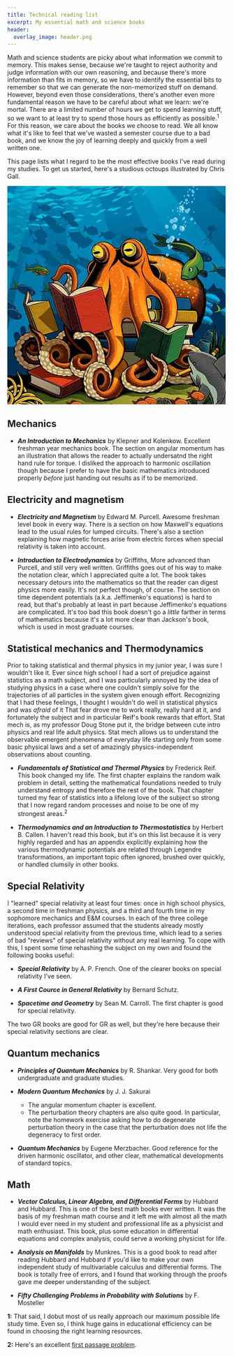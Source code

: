 ```yaml
---
title: Technical reading list
excerpt: My essential math and science books
header:
  overlay_image: header.png
---
```


Math and science students are picky about what information we commit to memory.
This makes sense, because we're taught to reject authority and judge information with our own reasoning, and because there's more information than fits in memory, so we have to identify the essential bits to remember so that we can generate the non-memorized stuff on demand.
However, beyond even those considerations, there's another even more fundamental reason we have to be careful about what we learn: we're mortal.
There are a limited number of hours we get to spend learning stuff, so we want to at least try to spend those hours as efficiently as possible.<sup>1</sup>
For this reason, we care about the books we choose to read.
We all know what it's like to feel that we've wasted a semester course due to a bad book, and we know the joy of learning deeply and quickly from a well written one.

This page lists what I regard to be the most effective books I've read during my studies.
To get us started, here's a studious octoups illustrated by Chris Gall.

![octo](/images/reading_octo_original.jpg)


## Mechanics

* ***An Introduction to Mechanics*** by Klepner and Kolenkow.
Excellent freshman year mechanics book.
The section on angular momentum has an illustration that allows the reader to actually undersatnd the right hand rule for torque.
I disliked the approach to harmonic oscillation though because I prefer to have the basic mathematics introduced properly *before* just handing out results as if to be memorized.

## Electricity and magnetism

* ***Electricity and Magnetism*** by Edward M. Purcell.
Awesome freshman level book in every way.
There is a section on how Maxwell's equations lead to the usual rules for lumped circuits.
There's also a section explaining how magnetic forces arise from electric forces when special relativity is taken into account.

* ***Introduction to Electrodynamics*** by Griffiths,
More advanced than Purcell, and still very well written.
Griffiths goes out of his way to make the notation clear, which I appreciated quite a lot.
The book takes necessary detours into the mathematics so that the reader can digest physics more easily.
It's not perfect though, of course.
The section on time dependent potentials (a.k.a. Jeffimenko's equations) is hard to read, but that's probably at least in part because Jeffimenko's equations are complicated.
It's too bad this book doesn't go a *little* farther in terms of mathematics because it's a lot more clear than Jackson's book, which is used in most graduate courses.

## Statistical mechanics and Thermodynamics

Prior to taking statistical and thermal physics in my junior year, I was sure I wouldn't like it.
Ever since high school I had a sort of prejudice against statistics as a math subject, and I was particularly annoyed by the idea of studying physics in a case where one couldn't simply solve for the trajectories of all particles in the system given enough effort.
Recognizing that I had these feelings, I thought I wouldn't do well in statistical physics and was *afraid* of it 
That fear drove me to work really, really hard at it, and fortunately the subject and in particular Reif's book rewards that effort.
Stat mech is, as my professor Doug Stone put it, the bridge between cute intro physics and real life adult physics.
Stat mech allows us to understand the observable emergent phenomena of everyday life starting only from some basic physical laws and a set of amazingly physics-independent observations about counting.


* ***Fundamentals of Statistical and Thermal Physics*** by Frederick Reif.
This book changed my life.
The first chapter explains the random walk problem in detail, setting the mathematical foundations needed to truly understand entropy and therefore the rest of the book.
That chapter turned my fear of statistics into a lifelong love of the subject so strong that I now regard random processes and noise to be one of my strongest areas.<sup>2</sup>

* ***Thermodynamics and an Introduction to Thermostatistics*** by Herbert B. Callen.
I haven't read this book, but it's on this list because it is very highly regarded and has an appendix explicitly explaining how the various thermodynamic potentials are related through Legendre transformations, an important topic often ignored, brushed over quickly, or handled clumsily in other books.

## Special Relativity

I "learned" special relativity at least four times: once in high school physics, a second time in freshman physics, and a third and fourth time in my sophomore mechanics and E&M courses.
In each of the three college iterations, each professor assumed that the students already mostly understood special relativity from the previous time, which lead to a series of bad "reviews" of special relativity without any real learning.
To cope with this, I spent some time rehashing the subject on my own and found the following books useful:

* ***Special Relativity*** by A. P. French.
One of the clearer books on special relativity I've seen.

* ***A First Cource in General Relativity*** by Bernard Schutz.

* ***Spacetime and Geometry*** by Sean M. Carroll. The first chapter is good for special relativity.

The two GR books are good for GR as well, but they're here because their special relativity sections are clear.

## Quantum mechanics

* ***Principles of Quantum Mechanics*** by R. Shankar. Very good for both undergraduate and graduate studies.

* ***Modern Quantum Mechanics*** by J. J. Sakurai
  * The angular momentum chapter is excellent.
  * The perturbation theory chapters are also quite good. In particular, note the homework exercise asking how to do degenerate perturbation theory in the case that the perturbation does not life the degeneracy to first order.

* ***Quantum Mechanics*** by Eugene Merzbacher. Good reference for the driven harmonic oscillator, and other clear, mathematical developments of standard topics.

## Math

* ***Vector Calculus, Linear Algebra, and Differential Forms*** by Hubbard and Hubbard. This is one of the best math books ever written. It was the basis of my freshman math course and it left me with almost all the math I would ever need in my student and professional life as a physicist and math enthusiast. This book, plus some education in differential equations and complex analysis, could serve a working physicist for life.

* ***Analysis on Manifolds*** by Munkres. This is a good book to read after reading Hubbard and Hubbard if you'd like to make your own independent study of multivariable calculus and differential forms. The book is totally free of errors, and I found that working through the proofs gave me deeper understanding of the subject.

* ***Fifty Challenging Problems in Probability with Solutions*** by F. Mosteller

**1:** That said, I dobut most of us really approach our maximum possible life study time.
Even so, I think huge gains in educational efficiency can be found in choosing the right learning resources.

**2:** Here's an excellent [first passage problem](http://puzzling.stackexchange.com/questions/6415/does-the-drunk-man-fall-off-the-cliff-a-random-walk-problem).

